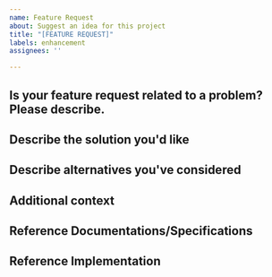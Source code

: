 ```yaml
---
name: Feature Request
about: Suggest an idea for this project
title: "[FEATURE REQUEST]"
labels: enhancement
assignees: ''

---
```


## Is your feature request related to a problem? Please describe.
<!--- A clear and concise description of what the problem is. Ex. I'm always frustrated when [...] --->

## Describe the solution you'd like
<!--- A clear and concise description of what you want to happen. --->

## Describe alternatives you've considered
<!--- A clear and concise description of any alternative solutions or features you've considered. --->

## Additional context
<!--- Add any other context or screenshots about the feature request here. --->

## Reference Documentations/Specifications
<!--- Provide links to JDBC Specifications or any other related documentation. --->

<!--- Optional --->
## Reference Implementation
<!--- Provide link to any available implementation references --->
